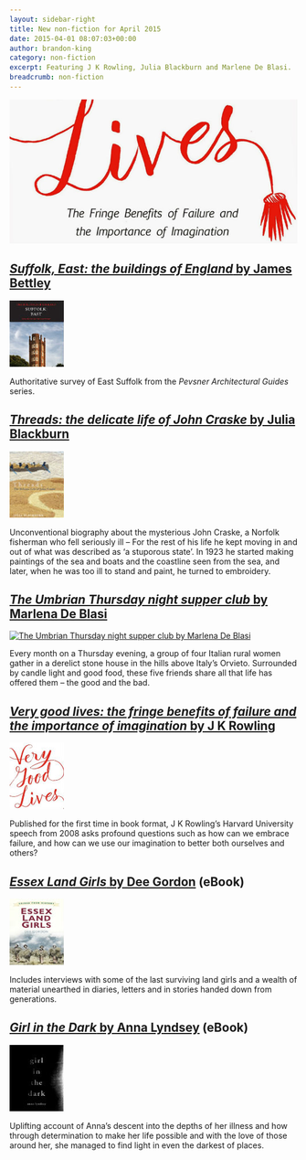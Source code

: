 ```yaml
---
layout: sidebar-right
title: New non-fiction for April 2015
date: 2015-04-01 08:07:03+00:00
author: brandon-king
category: non-fiction
excerpt: Featuring J K Rowling, Julia Blackburn and Marlene De Blasi.
breadcrumb: non-fiction
---
```

![Very good lives: the fringe benefits of failure and the importance of imagination by J. K. Rowling](/images/featured/featured-very-good-lives.jpg)

## [<cite>Suffolk, East: the buildings of England</cite> by James Bettley](https://suffolk.spydus.co.uk/cgi-bin/spydus.exe/ENQ/OPAC/BIBENQ/27369682?QRY=CTIBIB%3C%20IRN(48741755)&QRYTEXT=Suffolk%2C%20East%20%3A%20the%20buildings%20of%20England)

[![Suffolk, East: the buildings of England by James Bettley](/images/article/suffolk-east.jpg)](https://suffolk.spydus.co.uk/cgi-bin/spydus.exe/ENQ/OPAC/BIBENQ/27369682?QRY=CTIBIB%3C%20IRN(48741755)&QRYTEXT=Suffolk%2C%20East%20%3A%20the%20buildings%20of%20England)

Authoritative survey of East Suffolk from the <cite>Pevsner Architectural Guides</cite> series.

## [<cite>Threads: the delicate life of John Craske</cite> by Julia Blackburn](https://suffolk.spydus.co.uk/cgi-bin/spydus.exe/ENQ/OPAC/BIBENQ/27371581?QRY=CTIBIB%3C%20IRN(47621117)&QRYTEXT=Threads%20%3A%20the%20delicate%20life%20of%20John%20Craske)

[![Threads: the delicate life of John Craske by Julia Blackburn](/images/article/threads-the-delicate-life-of-john-craske.jpg)](https://suffolk.spydus.co.uk/cgi-bin/spydus.exe/ENQ/OPAC/BIBENQ/27371581?QRY=CTIBIB%3C%20IRN(47621117)&QRYTEXT=Threads%20%3A%20the%20delicate%20life%20of%20John%20Craske)

Unconventional biography about the mysterious John Craske, a Norfolk fisherman who fell seriously ill &#8211; For the rest of his life he kept moving in and out of what was described as &#8216;a stuporous state&#8217;. In 1923 he started making paintings of the sea and boats and the coastline seen from the sea, and later, when he was too ill to stand and paint, he turned to embroidery.

## [<cite>The Umbrian Thursday night supper club</cite> by Marlena De Blasi](https://suffolk.spydus.co.uk/cgi-bin/spydus.exe/ENQ/OPAC/BIBENQ/27372793?QRY=CTIBIB%3C%20IRN(47621101)&QRYTEXT=The%20Umbrian%20Thursday%20night%20supper%20club)

[![The Umbrian Thursday night supper club by Marlena De Blasi](/images/article/the-umbrian-thursday-supper-club.jpg)](https://suffolk.spydus.co.uk/cgi-bin/spydus.exe/ENQ/OPAC/BIBENQ/27372793?QRY=CTIBIB%3C%20IRN(47621101)&QRYTEXT=The%20Umbrian%20Thursday%20night%20supper%20club)

Every month on a Thursday evening, a group of four Italian rural women gather in a derelict stone house in the hills above Italy&#8217;s Orvieto. Surrounded by candle light and good food, these five friends share all that life has offered them &#8211; the good and the bad.

## [<cite>Very good lives: the fringe benefits of failure and the importance of imagination</cite> by J K Rowling](https://suffolk.spydus.co.uk/cgi-bin/spydus.exe/ENQ/OPAC/BIBENQ/27374426?QRY=CTIBIB%3C%20IRN(16840103)&QRYTEXT=Very%20good%20lives%20%3A%20the%20fringe%20benefits%20of%20failure%20and%20the%20importance%20of%20imagination)

[![Very good lives: the fringe benefits of failure and the importance of imagination by J K Rowling](/images/article/very-good-lives.jpg)](https://suffolk.spydus.co.uk/cgi-bin/spydus.exe/ENQ/OPAC/BIBENQ/27374426?QRY=CTIBIB%3C%20IRN(16840103)&QRYTEXT=Very%20good%20lives%20%3A%20the%20fringe%20benefits%20of%20failure%20and%20the%20importance%20of%20imagination)

Published for the first time in book format, J K Rowling&#8217;s Harvard University speech from 2008 asks profound questions such as how can we embrace failure, and how can we use our imagination to better both ourselves and others?

## [<cite>Essex Land Girls</cite> by Dee Gordon](http://suffolklibraries.lib.overdrive.com/74DD047A-3006-4469-A191-02B4E4F0D846/10/50/en/ContentDetails.htm?id=54DCE116-3405-4D8C-8ED6-FFD547717954) (eBook)

[![Essex Land Girls by Dee Gordon](/images/article/essex-land-girls.jpg)](http://suffolklibraries.lib.overdrive.com/74DD047A-3006-4469-A191-02B4E4F0D846/10/50/en/ContentDetails.htm?id=54DCE116-3405-4D8C-8ED6-FFD547717954)

Includes interviews with some of the last surviving land girls and a wealth of material unearthed in diaries, letters and in stories handed down from generations.

## [<cite>Girl in the Dark</cite> by Anna Lyndsey](http://suffolklibraries.lib.overdrive.com/94C07C18-495D-43CF-B3B2-D89B83EFEF6D/10/50/en/ContentDetails.htm?id=A8BE0751-D3FF-4464-8C5D-F48A8C51582F) (eBook)

[![Girl in the Dark by Anna Lyndsey](/images/article/girl-in-the-dark.jpg)](http://suffolklibraries.lib.overdrive.com/94C07C18-495D-43CF-B3B2-D89B83EFEF6D/10/50/en/ContentDetails.htm?id=A8BE0751-D3FF-4464-8C5D-F48A8C51582F)

Uplifting account of Anna&#8217;s descent into the depths of her illness and how through determination to make her life possible and with the love of those around her, she managed to find light in even the darkest of places.
